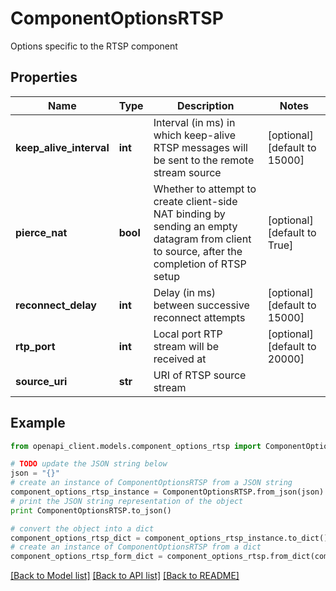 # ComponentOptionsRTSP

Options specific to the RTSP component

## Properties
Name | Type | Description | Notes
------------ | ------------- | ------------- | -------------
**keep_alive_interval** | **int** | Interval (in ms) in which keep-alive RTSP messages will be sent to the remote stream source | [optional] [default to 15000]
**pierce_nat** | **bool** | Whether to attempt to create client-side NAT binding by sending an empty datagram from client to source, after the completion of RTSP setup | [optional] [default to True]
**reconnect_delay** | **int** | Delay (in ms) between successive reconnect attempts | [optional] [default to 15000]
**rtp_port** | **int** | Local port RTP stream will be received at | [optional] [default to 20000]
**source_uri** | **str** | URI of RTSP source stream | 

## Example

```python
from openapi_client.models.component_options_rtsp import ComponentOptionsRTSP

# TODO update the JSON string below
json = "{}"
# create an instance of ComponentOptionsRTSP from a JSON string
component_options_rtsp_instance = ComponentOptionsRTSP.from_json(json)
# print the JSON string representation of the object
print ComponentOptionsRTSP.to_json()

# convert the object into a dict
component_options_rtsp_dict = component_options_rtsp_instance.to_dict()
# create an instance of ComponentOptionsRTSP from a dict
component_options_rtsp_form_dict = component_options_rtsp.from_dict(component_options_rtsp_dict)
```
[[Back to Model list]](../README.md#documentation-for-models) [[Back to API list]](../README.md#documentation-for-api-endpoints) [[Back to README]](../README.md)


